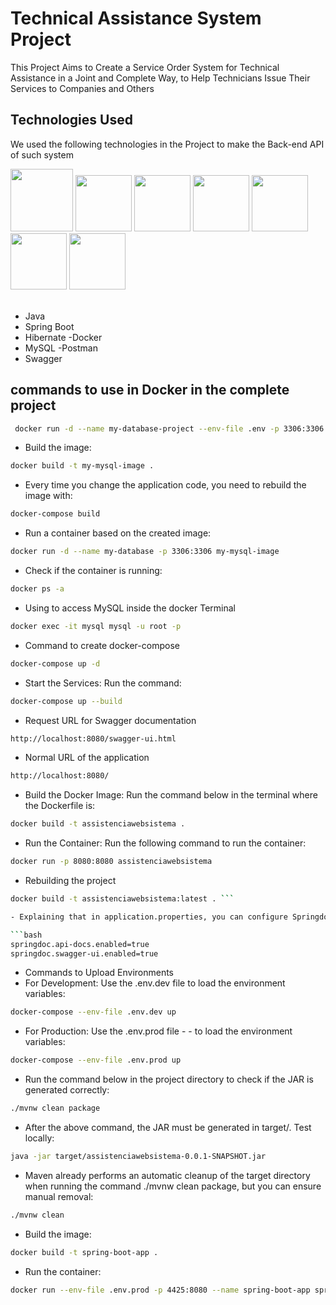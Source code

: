 # Technical Assistance System Project

This Project Aims to Create a Service Order System for Technical Assistance in a Joint and Complete Way, to Help Technicians Issue Their Services to Companies and Others

## Technologies Used

We used the following technologies in the Project to make the Back-end API of such system

<div align="left">
<img src="https://cdn.jsdelivr.net/gh/devicons/devicon@latest/icons/java/java-original.svg" width="100" />
<img src="https://cdn.jsdelivr.net/gh/devicons/devicon@latest/icons/spring/spring-original.svg" width="90" />
<img src="https://cdn.jsdelivr.net/gh/devicons/devicon@latest/icons/hibernate/hibernate-original.svg" width="90"/>
<img src="https://cdn.jsdelivr.net/gh/devicons/devicon@latest/icons/docker/docker-original.svg" width="90"/>
<img src="https://cdn.jsdelivr.net/gh/devicons/devicon@latest/icons/mysql/mysql-original.svg" width="90"/>
<img src="https://cdn.jsdelivr.net/gh/devicons/devicon@latest/icons/postman/postman-original.svg" width="90"/>
<img src="https://cdn.jsdelivr.net/gh/devicons/devicon@latest/icons/swagger/swagger-original.svg" width="90"/>
</div>

<br>

- Java
- Spring Boot
- Hibernate
-Docker
- MySQL
-Postman
- Swagger

## commands to use in Docker in the complete project

```bash
 docker run -d --name my-database-project --env-file .env -p 3306:3306 mysql:latest
```

- Build the image:

```bash
docker build -t my-mysql-image .
```

- Every time you change the application code, you need to rebuild the image with:

```bash
docker-compose build
```

- Run a container based on the created image:

```bash
docker run -d --name my-database -p 3306:3306 my-mysql-image
```
- Check if the container is running:

```bash
docker ps -a
```

- Using to access MySQL inside the docker Terminal

```bash
docker exec -it mysql mysql -u root -p
```

- Command to create docker-compose

```bash
docker-compose up -d
```

- Start the Services: Run the command:

```bash
docker-compose up --build
```

- Request URL for Swagger documentation

```bash
http://localhost:8080/swagger-ui.html
```

- Normal URL of the application

```bash
http://localhost:8080/
```

- Build the Docker Image: Run the command below in the terminal where the Dockerfile is:

```bash
docker build -t assistenciawebsistema .
```

- Run the Container: Run the following command to run the container:

```bash
docker run -p 8080:8080 assistenciawebsistema
```

- Rebuilding the project

```bash
docker build -t assistenciawebsistema:latest . ```

- Explaining that in application.properties, you can configure Springdoc to serve API documentation:

```bash
springdoc.api-docs.enabled=true
springdoc.swagger-ui.enabled=true
```

- Commands to Upload Environments
- For Development: Use the .env.dev file to load the environment variables:

```bash
docker-compose --env-file .env.dev up
```

- For Production: Use the .env.prod file - - to load the environment variables:

```bash
docker-compose --env-file .env.prod up
```

- Run the command below in the project directory to check if the JAR is generated correctly:

```bash
./mvnw clean package
```

- After the above command, the JAR must be generated in target/. Test locally:

```bash
java -jar target/assistenciawebsistema-0.0.1-SNAPSHOT.jar
```

- Maven already performs an automatic cleanup of the target directory when running the command ./mvnw clean package, but you can ensure manual removal:

```bash
./mvnw clean
```
- Build the image:

```bash
docker build -t spring-boot-app .
```

- Run the container:

```bash
docker run --env-file .env.prod -p 4425:8080 --name spring-boot-app spring-boot-app
```